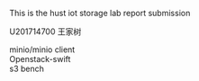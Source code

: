 This is the hust iot storage lab report submission  

U201714700  王家树  

minio/minio client  
Openstack-swift  
s3 bench  

